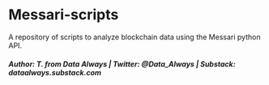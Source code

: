 # Messari-scripts

A repository of scripts to analyze blockchain data using the Messari python API.

##### Author: T. from Data Always | Twitter: @Data_Always | Substack: dataalways.substack.com
